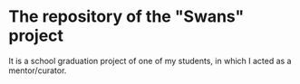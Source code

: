 # The repository of the "Swans" project

It is a school graduation project of one of my students, in which I acted as a mentor/curator.